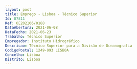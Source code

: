 ```yaml
--- 
layout: post
title: Emprego - Lisboa - Técnico Superior
Id: 87811
Ref: OE202106/0188
DataAbertura: 2021-06-08
DataFecho: 2021-06-23
Trabalho: Técnico Superior
Empregador: Instituto Hidrográfico
Descricao: Técnico Superior para a Divisão de Oceanografia
CodigoPostal: 1249-093 LISBOA
Concelho: Lisboa
Distrito: Lisboa
--- 
```

